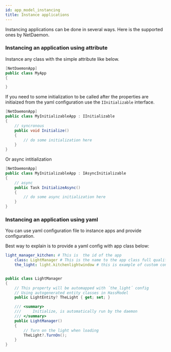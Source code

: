 ```yaml
---
id: app_model_instancing
title: Instance applications
---
```

Instancing applications can be done in several ways. Here is the supported ones by NetDaemon.

### Instancing an application using attribute
Instance any class with the simple attribute like below.
```csharp
[NetDaemonApp]
public class MyApp
{

}
```
If you need to some initialization to be called after the properties are initiaized from the yaml configuration use the `IInitializable` interface.


```csharp
[NetDaemonApp]
public class MyInitializableApp : IInitializable
{
    // syncronous 
    public void Initialize()
    {
        // do some initialization here
    }
}
```
Or async intitialization

```csharp
[NetDaemonApp]
public class MyInitializableApp : IAsyncInitializable
{
    // async 
    public Task InitializeAsync()
    {
        // do some async initialization here
    }
}
```

### Instancing an application using yaml
You can use yaml configuration file to instance apps and provide configuration.

Best way to explain is to provide a yaml config with app class below:

```yaml
light_manager_kitchen: # This is  the id of the app
    class: LightManager # This is the name to the app class full qualified name
    the_light: light.kitchenlightwindow # this is example of custom configuration
```

```csharp

public class LightManager
{
    // This property will be automapped with ´the_light´ config
    // Using autogenerated entity classes in HassModel
    public LightEntity? TheLight { get; set; }

    /// <summary>
    ///     Initialize, is automatically run by the daemon
    /// </summary>
    public LightManager()
    {
        // Turn on the light when loading
        TheLight?.TurnOn();
    }
} 